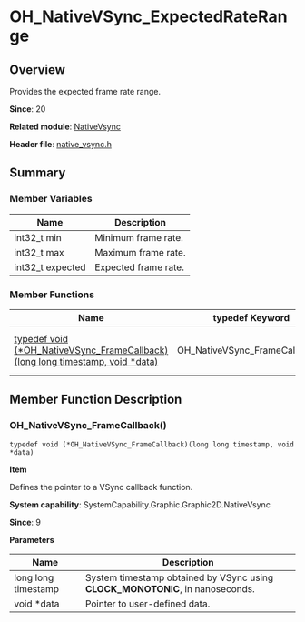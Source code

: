 # OH_NativeVSync_ExpectedRateRange

## Overview

Provides the expected frame rate range.

**Since**: 20

**Related module**: [NativeVsync](capi-nativevsync.md)

**Header file**: [native_vsync.h](capi-native-vsync-h.md)

## Summary

### Member Variables

| Name            | Description                |
| ---------------- | -------------------- |
| int32_t min      | Minimum frame rate.|
| int32_t max      | Maximum frame rate.|
| int32_t expected | Expected frame rate.|


### Member Functions

| Name                                                        | typedef Keyword                 | Description                                                        |
| ------------------------------------------------------------ | ------------------------------ | ------------------------------------------------------------ |
| [typedef void (\*OH_NativeVSync_FrameCallback)(long long timestamp, void *data)](#oh_nativevsync_framecallback) | OH_NativeVSync_FrameCallback() | Defines the pointer to a VSync callback function.<br>**Since**: 9<br>**System capability**: SystemCapability.Graphic.Graphic2D.NativeVsync|

## Member Function Description

### OH_NativeVSync_FrameCallback()

```
typedef void (*OH_NativeVSync_FrameCallback)(long long timestamp, void *data)
```

**Item**

Defines the pointer to a VSync callback function.

**System capability**: SystemCapability.Graphic.Graphic2D.NativeVsync

**Since**: 9

**Parameters**

| Name             | Description                                                  |
| ------------------- | ------------------------------------------------------ |
| long long timestamp | System timestamp obtained by VSync using **CLOCK_MONOTONIC**, in nanoseconds.|
| void *data          | Pointer to user-defined data.                                      |
